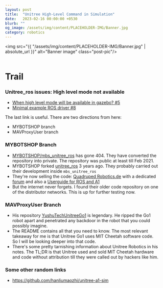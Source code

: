 ```yaml
---
layout: post
title:  "Unitree High-Level Command in Simulation"
date:   2023-02-16 00:00:00 +0530
blurb: ""
og_image: /assets/img/content/PLACEHOLDER-IMG/Banner.jpg
category: robotics
---
```


<img src="{{ "/assets/img/content/PLACEHOLDER-IMG/Banner.jpg" | absolute_url }}" alt="Banner image" class="post-pic"/>
<br />
<br />

# Trail

### Unitree_ros issues: High level mode not available
- [When high level mode will be available in gazebo? #5](https://github.com/unitreerobotics/unitree_ros/issues/5)
- [Minimal example ROS driver #8](https://github.com/unitreerobotics/unitree_ros/issues/8)

The last link is useful. There are two directions from here:

- MYBOTSHOP branch
- MAVProxyUser branch


### MYBOTSHOP Branch
- [MYBOTSHOP/mbs_unitree_ros](https://github.com/MYBOTSHOP/mbs_unitree_ros) has gone 404. They have converted the repository into private. The repository was public at least till Feb 2021.
- MYBOTSHOP forked [unitree_ros](https://github.com/MYBOTSHOP/unitree_ros) 3 years ago. They probably carried out their development inside `mbs_unitree_ros`
- They're now selling the code: [Quadruped Robotics.de](https://www.quadruped.de/QUADRUPED-Go1) with a dedicated [forum](https://forum.mybotshop.de/t/unitree-a1-move-base-navigation-parameters/271) and also a [Userguide for ROS and A1](https://www.mybotshop.de/Datasheet/QUADRUPED_A1_Guide.pdf)
- But the internet never forgets. I found their older code repository on one of the distributor networks. This is up for further testing now.

### MAVProxyUser Branch
- His repository [YushuTechUnitreeGo1](https://github.com/MAVProxyUser/YushuTechUnitreeGo1) is legendary. He ripped the Go1 robot apart and penetrated any backdoor in the robot that you could possibly imagine.
- The README contains all that you need to know. The most relevant takeaway for me is that Unitree Go1 uses MIT Cheetah software code. So I will be looking deeper into that code.
- There's some pretty tarnishing information about Unitree Robotics in his notes. The TL;DR is that Unitree used and sold MIT Cheetah hardware and code without attribution till they were called out by hackers like him.


### Some other random links
- https://github.com/hanliumaozhi/unitree-a1-sim
